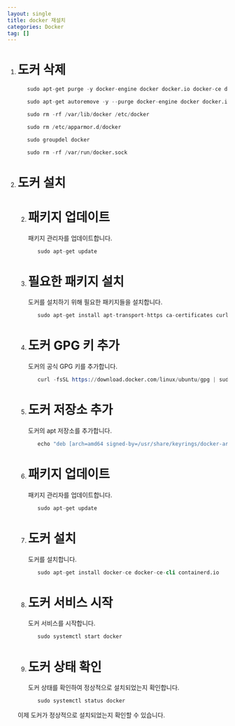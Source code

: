 ```yaml
---
layout: single
title: docker 재설치
categories: Docker
tag: []
---
```


1. # 도커 삭제
   ```s
      sudo apt-get purge -y docker-engine docker docker.io docker-ce docker-ce-cli

      sudo apt-get autoremove -y --purge docker-engine docker docker.io docker-ce

      sudo rm -rf /var/lib/docker /etc/docker

      sudo rm /etc/apparmor.d/docker

      sudo groupdel docker

      sudo rm -rf /var/run/docker.sock
   ```   

1. # 도커 설치 
   2. # 패키지 업데이트
      패키지 관리자를 업데이트합니다.   
      ```s
         sudo apt-get update
      ```

   2. # 필요한 패키지 설치
      도커를 설치하기 위해 필요한 패키지들을 설치합니다.   
      ```s
         sudo apt-get install apt-transport-https ca-certificates curl software-properties-common   
      ```

   2. # 도커 GPG 키 추가
      도커의 공식 GPG 키를 추가합니다.   
      ```s
         curl -fsSL https://download.docker.com/linux/ubuntu/gpg | sudo gpg --dearmor -o /usr/share/keyrings/docker-archive-keyring.gpg   
      ```

   1. # 도커 저장소 추가
      도커의 apt 저장소를 추가합니다.   
      ```s
         echo "deb [arch=amd64 signed-by=/usr/share/keyrings/docker-archive-keyring.gpg] https://download.docker.com/linux/ubuntu $(lsb_release -cs) stable" | sudo tee /etc/apt/sources.list.d/docker.list > /dev/null
      ```

   1. # 패키지 업데이트
      패키지 관리자를 업데이트합니다.   
      ```s
         sudo apt-get update
      ```

   1. # 도커 설치
      도커를 설치합니다.   
      ```s
         sudo apt-get install docker-ce docker-ce-cli containerd.io   
      ```   

   1. # 도커 서비스 시작
      도커 서비스를 시작합니다.   
      ```s
         sudo systemctl start docker
      ```   

   1. # 도커 상태 확인
      도커 상태를 확인하여 정상적으로 설치되었는지 확인합니다.   
      ```s
         sudo systemctl status docker
      ```   
      
   이제 도커가 정상적으로 설치되었는지 확인할 수 있습니다.   
